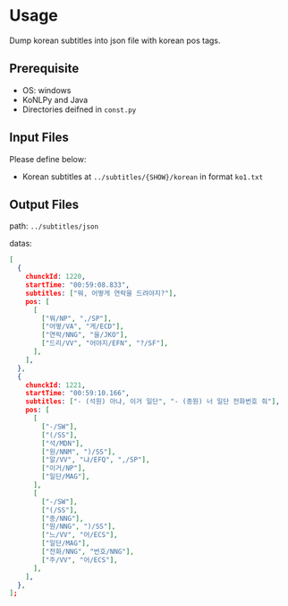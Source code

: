 # Usage
Dump korean subtitles into json file with korean pos tags.

## Prerequisite
- OS: windows
- KoNLPy and Java
- Directories deifned in `const.py`

## Input Files
Please define below:
- Korean subtitles at `../subtitles/{SHOW}/korean` in format `ko1.txt`

## Output Files
path: `../subtitles/json`

datas:
```json
[
  {
    chunckId: 1220,
    startTime: "00:59:08.833",
    subtitles: ["뭐, 어떻게 연락을 드려야지?"],
    pos: [
      [
        ["뭐/NP", ",/SP"],
        ["어떻/VA", "게/ECD"],
        ["연락/NNG", "을/JKO"],
        ["드리/VV", "어야지/EFN", "?/SF"],
      ],
    ],
  },
  {
    chunckId: 1221,
    startTime: "00:59:10.166",
    subtitles: ["- (석원) 아냐, 이거 일단", "- (종원) 너 일단 전화번호 줘"],
    pos: [
      [
        ["-/SW"],
        ["(/SS"],
        ["석/MDN"],
        ["원/NNM", ")/SS"],
        ["알/VV", "냐/EFQ", ",/SP"],
        ["이거/NP"],
        ["일단/MAG"],
      ],
      [
        ["-/SW"],
        ["(/SS"],
        ["종/NNG"],
        ["원/NNG", ")/SS"],
        ["느/VV", "어/ECS"],
        ["일단/MAG"],
        ["전화/NNG", "번호/NNG"],
        ["주/VV", "어/ECS"],
      ],
    ],
  },
];
```